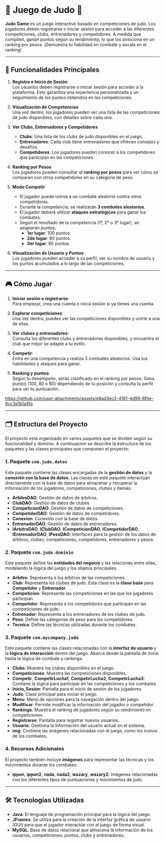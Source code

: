 # 🥋 **Juego de Judo** 🥋

**Judo Game** es un juego interactivo basado en competiciones de judo. Los jugadores deben registrarse o iniciar sesión para acceder a las diferentes competiciones, clubs, entrenadores y competidores. A medida que compiten, ganan puntos según su rendimiento, lo que los posiciona en un ranking por pesos. ¡Demuestra tu habilidad en combate y escala en el ranking!

---

## 🚀 **Funcionalidades Principales**

1. **Registro e Inicio de Sesión**  
   Los usuarios deben registrarse o iniciar sesión para acceder a la plataforma. Esto garantiza una experiencia personalizada y un seguimiento de los puntos obtenidos en las competiciones.

2. **Visualización de Competencias**  
   Una vez dentro, los jugadores pueden ver una lista de las competiciones de judo disponibles, con detalles sobre cada una.

3. **Ver Clubs, Entrenadores y Competidores**  
   - **Clubs**: Una lista de los clubs de judo disponibles en el juego.
   - **Entrenadores**: Cada club tiene entrenadores que ofrecen consejos y desafíos.
   - **Competidores**: Los jugadores pueden conocer a los competidores que participan en las competiciones.

4. **Ranking por Pesos**  
   Los jugadores pueden consultar el **ranking por pesos** para ver cómo se comparan con otros competidores en su categoría de peso.

5. **Modo Competir**  
   - El jugador puede unirse a un combate aleatorio contra otros competidores.
   - Durante la competencia, se realizarán **3 combates aleatorios**.
   - El jugador deberá utilizar **ataques estratégicos** para ganar los combates.
   - Según el resultado de la competencia (1°, 2° o 3° lugar), se asignarán puntos:
     - **1er lugar**: 100 puntos.
     - **2do lugar**: 80 puntos.
     - **3er lugar**: 60 puntos.

6. **Visualización de Usuario y Puntos**  
   Los jugadores pueden acceder a su perfil, ver su nombre de usuario y los puntos acumulados a lo largo de las competiciones.

---

## 🎮 **Cómo Jugar**

1. **Iniciar sesión o registrarse**:  
   Para empezar, crea una cuenta o inicia sesión si ya tienes una cuenta.

2. **Explorar competiciones**:  
   Una vez dentro, puedes ver las competiciones disponibles y unirte a una de ellas.

3. **Ver clubes y entrenadores**:  
   Consulta los diferentes clubs y entrenadores disponibles, y encuentra el club que mejor se adapte a tu estilo.

4. **Competir**:  
   Entra en una competencia y realiza 3 combates aleatorios. Usa tus habilidades y ataques para ganar.

5. **Ranking y puntos**:  
   Según tu desempeño, serás clasificado en el ranking por pesos. Gana puntos (100, 80 o 60) dependiendo de tu posición y consulta tu perfil para ver tu puntuación.

   
https://github.com/user-attachments/assets/e8ad3ec2-4161-4d99-8f0e-9cc3e1b1a9fa


---

## 🗂️ **Estructura del Proyecto**

El proyecto está organizado en varios paquetes que se dividen según su funcionalidad y dominio. A continuación se describe la estructura de los paquetes y las clases principales que componen el proyecto:

### **1. Paquete `com.judo.datos`**
Este paquete contiene las clases encargadas de la **gestión de datos** y la **conexión con la base de datos**. Las clases en este paquete interactúan directamente con la base de datos para almacenar y recuperar la información de los jugadores, competiciones, clubes y demás.

- **ArbitroDAO**: Gestión de datos de árbitros.
- **ClubDAO**: Gestión de datos de clubes.
- **CompeticionDAO**: Gestión de datos de competiciones.
- **CompetidorDAO**: Gestión de datos de competidores.
- **Conexion**: Conexión con la base de datos.
- **EntrenadorDAO**: Gestión de datos de entrenadores.
- **IArbitroDAO**, **IClubDAO**, **ICompeticionDAO**, **ICompetidorDAO**, **IEntrenadorDAO**, **IPesoDAO**: Interfaces para la gestión de los datos de árbitros, clubes, competiciones, competidores, entrenadores y pesos.

### **2. Paquete `com.judo.dominio`**
Este paquete define las **entidades del negocio** y las relaciones entre ellas, modelando la lógica del juego y los objetos principales.

- **Arbitro**: Representa a los árbitros de las competiciones.
- **Club**: Representa los clubes de judo. Esta clase es la **clase base** para **Competidor** y **Entrenador**.
- **Competicion**: Representa las competiciones en las que los jugadores participan.
- **Competidor**: Representa a los competidores que participan en las competiciones de judo.
- **Entrenador**: Representa a los entrenadores de los clubes de judo.
- **Peso**: Define las categorías de peso para los competidores.
- **Tecnica**: Define las técnicas utilizadas durante los combates.

### **3. Paquete `com.mycompany.judo`**
Este paquete contiene las clases relacionadas con la **interfaz de usuario** y la **lógica de interacción** dentro del juego. Abarca desde la pantalla de inicio hasta la lógica de combate y rankings.

- **Clubs**: Muestra los clubes disponibles en el juego.
- **Competiciones**: Muestra las competiciones disponibles.
- **Competir**, **CompetirLucha1**, **CompetirLucha2**, **CompetirLucha3**: Contiene la lógica para participar en las competiciones y los combates.
- **Inicio_Sesion**: Pantalla para el inicio de sesión de los jugadores.
- **Judo**: Clase principal para iniciar el juego.
- **Menu**: Menú de opciones para la navegación dentro del juego.
- **Modificar**: Permite modificar la información del jugador o competidor.
- **Rankings**: Muestra el ranking de jugadores según su rendimiento en competiciones.
- **Registrarse**: Pantalla para registrar nuevos usuarios.
- **Usuario**: Gestiona la información del usuario actual en el sistema.
- **img**: Contiene las imágenes relacionadas con el juego, como los íconos de los combates.

### **4. Recursos Adicionales**
El proyecto también incluye **imágenes** para representar las técnicas y los movimientos durante los combates:

- **ippon**, **ippon2**, **nada**, **nada2**, **wazary**, **wazary2**: Imágenes relacionadas con los diferentes tipos de puntuaciones y movimientos de judo.

---

## 🛠️ **Tecnologías Utilizadas**

- **Java**: El lenguaje de programación principal para la lógica del juego.
- **JFrames**: Se utiliza para la creación de la interfaz gráfica de usuario (GUI) para que el jugador interactúe con el juego de forma visual.
- **MySQL**: Base de datos relacional que almacena la información de los usuarios, competiciones, puntos, clubs y entrenadores.

